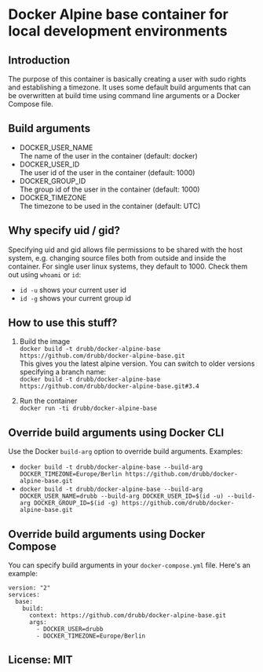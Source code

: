 # Docker Alpine base container for local development environments

## Introduction
The purpose of this container is basically creating a user with sudo rights and establishing a timezone.
It uses some default build arguments that can be overwritten at build time using command line arguments or a Docker Compose file.

## Build arguments
* DOCKER_USER_NAME</br>The name of the user in the container (default: docker)
* DOCKER_USER_ID<br>The user id of the user in the container (default: 1000)
* DOCKER_GROUP_ID<br>The group id of the user in the container (default: 1000)
* DOCKER_TIMEZONE<br>The timezone to be used in the container (default: UTC)

## Why specify uid / gid?
Specifying uid and gid allows file permissions to be shared with the host system, e.g. changing source files both from outside and inside the container. For single user linux systems, they default to 1000. Check them out using ```whoami``` or ```id```:<br>
* ```id -u``` shows your current user id
* ```id -g``` shows your current group id

## How to use this stuff?
1. Build the image<br>```docker build -t drubb/docker-alpine-base https://github.com/drubb/docker-alpine-base.git```<br>
This gives you the latest alpine version. You can switch to older versions specifying a branch name:<br>
```docker build -t drubb/docker-alpine-base https://github.com/drubb/docker-alpine-base.git#3.4```
  
2. Run the container<br>
```docker run -ti drubb/docker-alpine-base```

## Override build arguments using Docker CLI
Use the Docker ```build-arg``` option to override build arguments. Examples:
* ```docker build -t drubb/docker-alpine-base --build-arg DOCKER_TIMEZONE=Europe/Berlin https://github.com/drubb/docker-alpine-base.git```
* ```docker build -t drubb/docker-alpine-base --build-arg DOCKER_USER_NAME=drubb --build-arg DOCKER_USER_ID=$(id -u) --build-arg DOCKER_GROUP_ID=$(id -g) https://github.com/drubb/docker-alpine-base.git```

## Override build arguments using Docker Compose
You can specify build arguments in your ```docker-compose.yml``` file. Here's an example:<br>
```
version: "2"
services:
  base:
    build:
      context: https://github.com/drubb/docker-alpine-base.git
      args:
        - DOCKER_USER=drubb
        - DOCKER_TIMEZONE=Europe/Berlin
```

## License: MIT